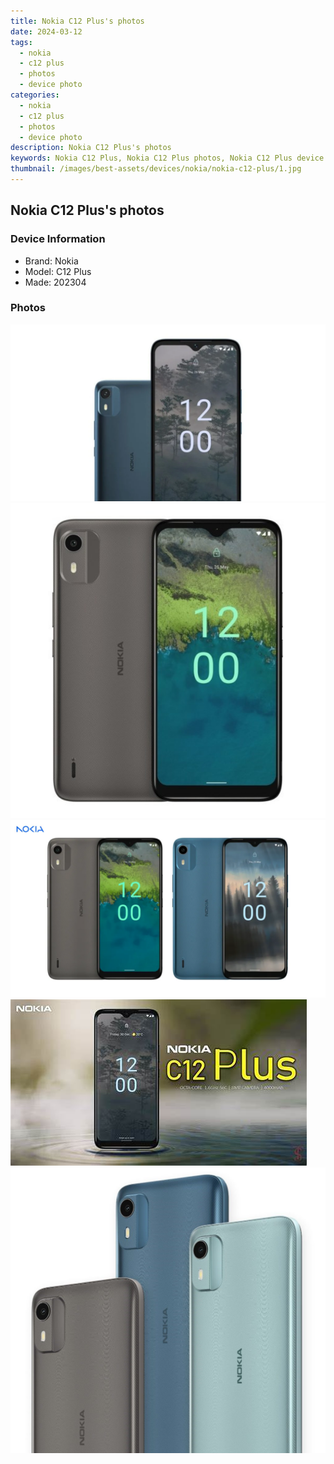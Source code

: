 ```yaml
---
title: Nokia C12 Plus's photos
date: 2024-03-12
tags: 
  - nokia
  - c12 plus
  - photos
  - device photo
categories: 
  - nokia
  - c12 plus
  - photos
  - device photo
description: Nokia C12 Plus's photos
keywords: Nokia C12 Plus, Nokia C12 Plus photos, Nokia C12 Plus device photo
thumbnail: /images/best-assets/devices/nokia/nokia-c12-plus/1.jpg
---
```


## Nokia C12 Plus's photos

### Device Information

- Brand: Nokia
- Model: C12 Plus
- Made: 202304

### Photos

![/images/best-assets/devices/nokia/nokia-c12-plus/1.jpg](/images/best-assets/devices/nokia/nokia-c12-plus/1.jpg)
![/images/best-assets/devices/nokia/nokia-c12-plus/2.jpg](/images/best-assets/devices/nokia/nokia-c12-plus/2.jpg)
![/images/best-assets/devices/nokia/nokia-c12-plus/3.jpg](/images/best-assets/devices/nokia/nokia-c12-plus/3.jpg)
![/images/best-assets/devices/nokia/nokia-c12-plus/4.jpg](/images/best-assets/devices/nokia/nokia-c12-plus/4.jpg)
![/images/best-assets/devices/nokia/nokia-c12-plus/5.jpg](/images/best-assets/devices/nokia/nokia-c12-plus/5.jpg)
